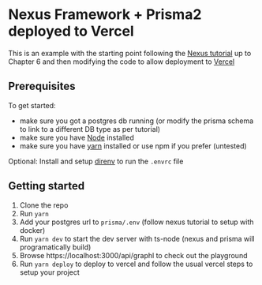 # Nexus Framework + Prisma2 deployed to Vercel

This is an example with the starting point following the [Nexus tutorial](https://nexusjs.org/getting-started/tutorial) up to Chapter 6 and then modifying the code to allow deployment to [Vercel](https://vercel.com)

## Prerequisites

To get started:

- make sure you got a postgres db running (or modify the prisma schema to link to a different DB type as per tutorial)
- make sure you have [Node](https://nodejs.org) installed
- make sure you have [yarn](https://yarnpkg.com/) installed or use npm if you prefer (untested)

Optional: Install and setup [direnv](https://direnv.net/) to run the `.envrc` file

## Getting started

1. Clone the repo
1. Run `yarn`
1. Add your postgres url to `prisma/.env` (follow nexus tutorial to setup with docker)
1. Run `yarn dev` to start the dev server with ts-node (nexus and prisma will programatically build)
1. Browse https://localhost:3000/api/graphl to check out the playground
1. Run `yarn deploy` to deploy to vercel and follow the usual vercel steps to setup your project
